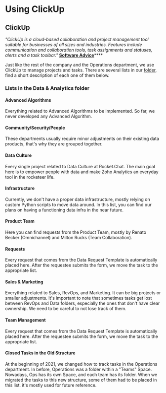 # Using ClickUp

## C**lickUp**

_"ClickUp is a cloud-based collaboration and project management tool suitable for businesses of all sizes and industries. Features include communication and collaboration tools, task assignments and statuses, alerts and a task toolbar."_ [**Software Advice**](https://www.softwareadvice.com/project-management/clickup-profile/)\*\*\*\*

Just like the rest of the company and the Operations department, we use ClickUp to manage projects and tasks. There are several lists in our [folder](https://app.clickup.com/4207297/v/l/5-7222044-1?pr=3167126), find a short description of each one of them below.

### Lists in the Data & Analytics folder

#### Advanced Algorithms

Everything related to Advanced Algorithms to be implemented. So far, we never developed any Advanced Algorithm.

#### Community/Security/People

These departments usually require minor adjustments on their existing data products, that's why they are grouped together.

#### Data Culture

Every single project related to Data Culture at Rocket.Chat. The main goal here is to empower people with data and make Zoho Analytics an everyday tool in the rocketeer life.

#### Infrastructure

Currently, we don't have a proper data infrastructure, mostly relying on custom Python scripts to move data around. In this list, you can find our plans on having a functioning data infra in the near future.

#### Product Team

Here you can find requests from the Product Team, mostly by Renato Becker \(Omnichannel\) and Milton Rucks \(Team Collaboration\).

#### Requests

Every request that comes from the Data Request Template is automatically placed here. After the requestee submits the form, we move the task to the appropriate list.

#### Sales & Marketing

Everything related to Sales, RevOps, and Marketing. It can be big projects or smaller adjustments. It's important to note that sometimes tasks get lost between RevOps and Data folders, especially the ones that don't have clear ownership. We need to be careful to not lose track of them.

#### Team Management

Every request that comes from the Data Request Template is automatically placed here. After the requestee submits the form, we move the task to the appropriate list.

#### Closed Tasks in the Old Structure

At the beginning of 2021, we changed how to track tasks in the Operations department. In before, Operations was a folder within a "Teams" Space. Nowadays, Ops has its own Space, and each team has its folder. When we migrated the tasks to this new structure, some of them had to be placed in this list. it's mostly used for future reference.

